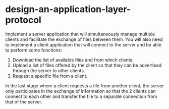 # design-an-application-layer-protocol
Ιmplement a server application that will simultaneously manage multiple clients and facilitate the exchange of files between them. You will also need to implement a client application that will connect to the server and be able to perform some functions:

1. Download the list of available files and from which clients.
2. Upload a list of files offered by the client so that they can be advertised through the server to other clients.
3. Request a specific file from a client.


In the last stage where a client requests a file from another client, the server only participates in the exchange of information so that the 2 clients can connect to each other and transfer the file to a separate connection from that of the server. 
